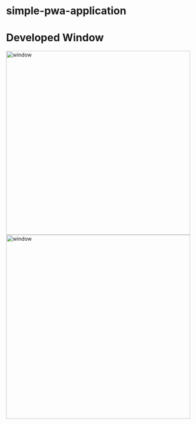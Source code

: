 # simple-pwa-application


# Developed Window
<img src="https://github.com/goldenashok/rsimple-pwa-application/destop.webp" alt="window" width="500">
<img src="https://github.com/goldenashok/rsimple-pwa-application/download-desktop.webp" alt="window" width="500">
